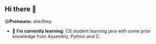 ## Hi there 👋

😄**Pronouns:** she/they.
- 🌱 **I’m currently learning**: CS student learning java with some prior knowledge from Assembly, Python and C.
 
<!--
**livlaughlasagna/livlaughlasagna** is a ✨ _special_ ✨ repository because its `README.md` (this file) appears on your GitHub profile.

Here are some ideas to get you started:

- 🔭 I’m currently working on ...
- 🌱 I’m currently learning ...
- 👯 I’m looking to collaborate on ...
- 🤔 I’m looking for help with ...
- 💬 Ask me about ...
- 📫 How to reach me: ...
- 😄 Pronouns: she/they.
- ⚡ Fun fact: ...
-->
